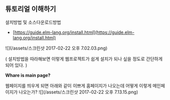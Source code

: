 ## **튜토리얼 이해하기**

설치방법 및 소스다운로드방법

* [https://guide.elm-lang.org/install.html](https://guide.elm-lang.org/install.html)

![](/assets/스크린샷 2017-02-22 오후 7.02.03.png)

\( 설치방법을 따라해보면 이렇게 웹프로젝트가 쉽게 설치가 되나 싶을 정도로 간단하게 되어 있다. \)



**Whare is main page?**

웹페이지를 띄우게 되면 아래와 같이 이쁘게 홈페이지가 나오는데 어떻게 이렇게 메인페이지가 나오는가?  ![](/assets/스크린샷 2017-02-22 오후 7.13.15.png)











